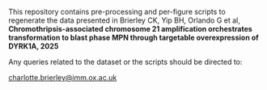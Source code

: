 This repository contains pre-processing and per-figure scripts to regenerate the data presented in Brierley CK, Yip BH, Orlando G et al, **Chromothripsis-associated chromosome 21 amplification orchestrates transformation to blast phase MPN through targetable overexpression of DYRK1A, 2025**

Any queries related to the dataset or the scripts should be directed to:

charlotte.brierley@imm.ox.ac.uk
